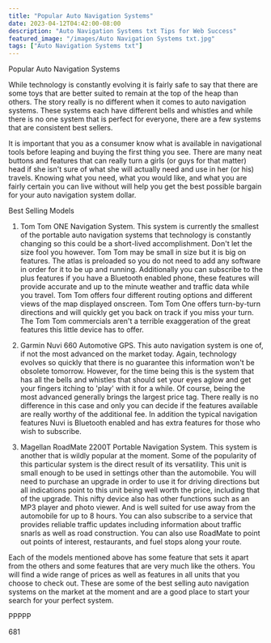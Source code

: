 ```yaml
---
title: "Popular Auto Navigation Systems"
date: 2023-04-12T04:42:00-08:00
description: "Auto Navigation Systems txt Tips for Web Success"
featured_image: "/images/Auto Navigation Systems txt.jpg"
tags: ["Auto Navigation Systems txt"]
---
```


Popular Auto Navigation Systems

While technology is constantly evolving it is fairly safe to say that there are some toys that are better suited to remain at the top of the heap than others. The story really is no different when it comes to auto navigation systems. These systems each have different bells and whistles and while there is no one system that is perfect for everyone, there are a few systems that are consistent best sellers.

It is important that you as a consumer know what is available in navigational tools before leaping and buying the first thing you see. There are many neat buttons and features that can really turn a girls (or guys for that matter) head if she isn't sure of what she will actually need and use in her (or his) travels. Knowing what you need, what you would like, and what you are fairly certain you can live without will help you get the best possible bargain for your auto navigation system dollar.

Best Selling Models

1) Tom Tom ONE Navigation System. This system is currently the smallest of the portable auto navigation systems that technology is constantly changing so this could be a short-lived accomplishment. Don't let the size fool you however. Tom Tom may be small in size but it is big on features. The atlas is preloaded so you do not need to add any software in order for it to be up and running. Additionally you can subscribe to the plus features if you have a Bluetooth enabled phone, these features will provide accurate and up to the minute weather and traffic data while you travel. Tom Tom offers four different routing options and different views of the map displayed onscreen. Tom Tom One offers turn-by-turn directions and will quickly get you back on track if you miss your turn. The Tom Tom commercials aren't a terrible exaggeration of the great features this little device has to offer.

2) Garmin Nuvi 660 Automotive GPS. This auto navigation system is one of, if not the most advanced on the market today. Again, technology evolves so quickly that there is no guarantee this information won't be obsolete tomorrow. However, for the time being this is the system that has all the bells and whistles that should set your eyes aglow and get your fingers itching to 'play' with it for a while. Of course, being the most advanced generally brings the largest price tag. There really is no difference in this case and only you can decide if the features available are really worthy of the additional fee. In addition the typical navigation features Nuvi is Bluetooth enabled and has extra features for those who wish to subscribe. 

3) Magellan RoadMate 2200T Portable Navigation System. This system is another that is wildly popular at the moment. Some of the popularity of this particular system is the direct result of its versatility. This unit is small enough to be used in settings other than the automobile. You will need to purchase an upgrade in order to use it for driving directions but all indications point to this unit being well worth the price, including that of the upgrade. This nifty device also has other functions such as an MP3 player and photo viewer. And is well suited for use away from the automobile for up to 8 hours. You can also subscribe to a service that provides reliable traffic updates including information about traffic snarls as well as road construction. You can also use RoadMate to point out points of interest, restaurants, and fuel stops along your route. 

Each of the models mentioned above has some feature that sets it apart from the others and some features that are very much like the others. You will find a wide range of prices as well as features in all units that you choose to check out. These are some of the best selling auto navigation systems on the market at the moment and are a good place to start your search for your perfect system.

PPPPP

681

